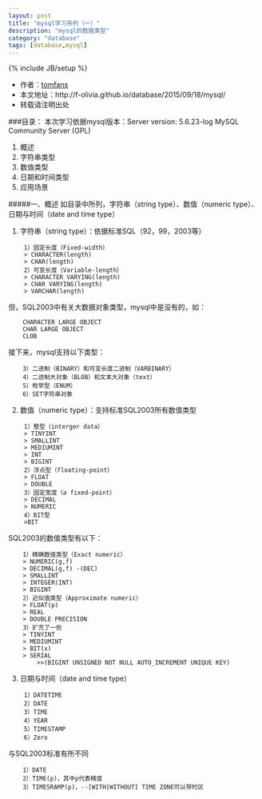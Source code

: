 ```yaml
---
layout: post
title: "mysql学习系列（一）"
description: "mysql的数据类型"
category: "database"
tags: [database,mysql]
---
```

{% include JB/setup %}

<ul>
    <li>作者：<a href="http://weibo.com/Polivia" target="blank">tomfans</a></li>
    <li>本文地址：http://f-olivia.github.io/database/2015/09/18/mysql/</li>
    <li>转载请注明出处</li>
</ul>

###目录：
本次学习依据mysql版本：Server version: 5.6.23-log MySQL Community Server (GPL)
<ol>
<li>概述</li>
<li>字符串类型</li>
<li>数值类型</li>
<li>日期和时间类型</li>
<li>应用场景</li>
</ol>

#####一、概述
如目录中所列，字符串（string type）、数值（numeric type）、日期与时间（date and time type）

1. 字符串（string type）：依据标准SQL（92，99，2003等）
	
		1）固定长度（Fixed-width）
		> CHARACTER(length)
		> CHAR(length)
		2）可变长度（Variable-length）
		> CHARACTER VARYING(length)
		> CHAR VARYING(length)
		> VARCHAR(length)
	
但，SQL2003中有关大数据对象类型，mysql中是没有的，如：
	
		CHARACTER LARGE OBJECT
		CHAR LARGE OBJECT
		CLOB
	
接下来，mysql支持以下类型：
	
		3）二进制（BINARY）和可变长度二进制（VARBINARY）
		4）二进制大对象（BLOB）和文本大对象（text）
		5）枚举型（ENUM）
		6）SET字符串对象

2. 数值（numeric type）：支持标准SQL2003所有数值类型
	
		1）整型（interger data）
		> TINYINT
		> SMALLINT
		> MEDIUMINT
		> INT
		> BIGINT
		2）浮点型（floating-point）
		> FLOAT
		> DOUBLE
		3）固定宽度（a fixed-point）
		> DECIMAL
		> NUMERIC
		4）BIT型
		>BIT

SQL2003的数值类型有以下：

		1）精确数值类型（Exact numeric）
		> NUMERIC(g,f)
		> DECIMAL(g,f) -(DEC)
		> SMALLINT
		> INTEGER(INT)
		> BIGINT
		2）近似值类型（Approximate numeric）
		> FLOAT(p)
		> REAL
		> DOUBLE PRECISION
		3）扩充了一些
		> TINYINT
		> MEDIUMINT
		> BIT(x)
		> SERIAL
			>>(BIGINT UNSIGNED NOT NULL AUTO_INCREMENT UNIQUE KEY)

3. 日期与时间（date and time type）
	
		1）DATETIME
		2）DATE
		3）TIME
		4）YEAR
		5）TIMESTAMP
		6）Zero

与SQL2003标准有所不同

		1）DATE
		2）TIME(p)，其中p代表精度
		3）TIMESRAMP(p)，--[WITH|WITHOUT] TIME ZONE可以带时区
	
